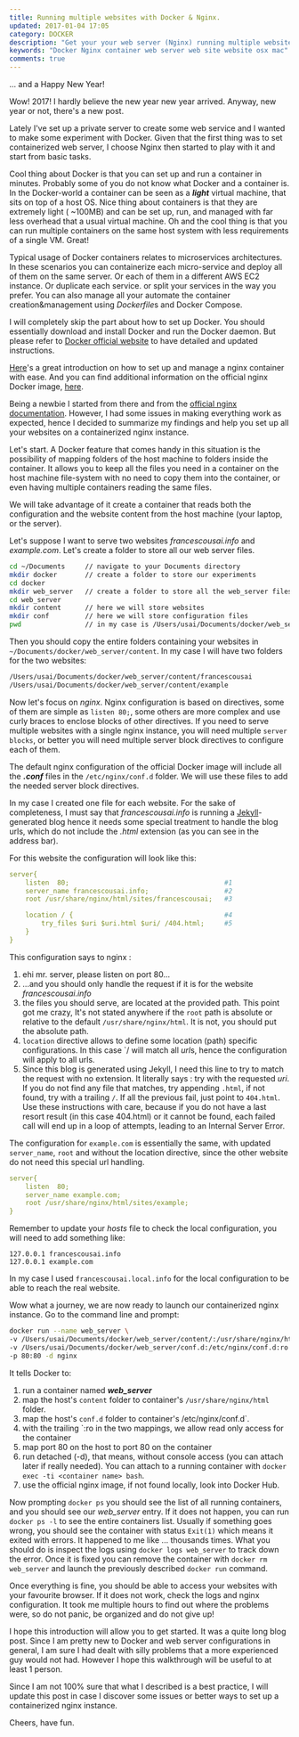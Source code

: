 ```yaml
---
title: Running multiple websites with Docker & Nginx.
updated: 2017-01-04 17:05
category: DOCKER
description: "Get your your web server (Nginx) running multiple websites in a Docker container"
keywords: "Docker Nginx container web server web site website osx mac"
comments: true
---
```


... and a Happy New Year!

Wow! 2017! I hardly believe the new year new year arrived. Anyway, new year or not, there's a new post.

Lately I've set up a private server to create some web service and I wanted to make some experiment with Docker. Given that the first thing was to set containerized web server, I choose Nginx then started to play with it and start from basic tasks.

Cool thing about Docker is that you can set up and run a container in minutes. Probably some of you do not know what Docker and a container is. In the Docker-world a container can be seen as a ***light*** virtual machine, that sits on top of a host OS. Nice thing about containers is that they are extremely light ( ~100MB) and can be set up, run, and managed with far less overhead that a usual virtual machine. Oh and the cool thing is that you can run multiple containers on the same host system with less requirements of a single VM. Great!

Typical usage of Docker containers relates to microservices architectures. In these scenarios you can containerize each micro-service and deploy all of them on the same server. Or each of them in a different AWS EC2 instance. Or duplicate each service. or split your services in the way you prefer. You can also manage all your automate the container creation&management using *Dockerfile*s and Docker Compose.

I will completely skip the part about how to set up Docker. You should essentially download and install Docker and run the Docker daemon. But please refer to [Docker official website][1] to have detailed and updated instructions.

[Here][3]'s a great introduction on how to set up and manage a nginx container with ease. And you can find additional information on the official nginx Docker image, [here][3].

Being a newbie I started from there and from the [official nginx documentation][4]. However, I had some issues in making everything work as expected, hence I decided to summarize my findings and help you set up all your websites on a containerized nginx instance.

Let's start. A Docker feature that comes handy in this situation is the possibility of mapping folders of the host machine to folders inside the container. It allows you to keep all the files you need in a container on the host machine file-system with no need to copy them into the container, or even having multiple containers reading the same files.

We will take advantage of it create a container that reads both the configuration and the website content from the host machine (your laptop, or the server).

Let's suppose I want to serve two websites *francescousai.info* and *example.com*. 
Let's create a folder to store all our web server files. 

```sh
cd ~/Documents     // navigate to your Documents directory
mkdir docker       // create a folder to store our experiments
cd docker                  
mkdir web_server   // create a folder to store all the web_server files
cd web_server
mkdir content      // here we will store websites
mkdir conf         // here we will store configuration files
pwd                // in my case is /Users/usai/Documents/docker/web_server
```

Then you should copy the entire folders containing your websites in `~/Documents/docker/web_server/content`. In my case I will have two folders for the two websites:

```sh 
/Users/usai/Documents/docker/web_server/content/francescousai
/Users/usai/Documents/docker/web_server/content/example
```

Now let's focus on *nginx*. Nginx configuration is based on directives, some of them are simple as `listen 80;`, some others are more complex and use curly braces to enclose blocks of other directives. If you need to serve multiple websites with a single nginx instance, you will need multiple `server blocks`, or better you will need multiple server block directives to configure each of them. 

The default nginx configuration of the official Docker image will include all the ***.conf*** files in the `/etc/nginx/conf.d` folder. We will use these files to add the needed server block directives.	

In my case I created one file for each website. For the sake of completeness, I must say that *francescousai.info* is running a [Jekyll][5]-generated blog hence it needs some special treatment to handle the blog urls, which do not include the *.html* extension (as you can see in the address bar).

For this website the configuration will look like this:

```yaml
server{
    listen  80;                                       #1
    server_name francescousai.info;                   #2
    root /usr/share/nginx/html/sites/francescousai;   #3

    location / {                                      #4
        try_files $uri $uri.html $uri/ /404.html;     #5
    }
}
```
This configuration says to nginx :

1. ehi mr. server, please listen on port 80...
2. ...and you should only handle the request if it is for the website *francescousai.info*
3. the files you should serve, are located at the provided path. This point got me crazy, It's not stated anywhere if the `root` path is absolute or relative to the default `/usr/share/nginx/html`. It is not, you should put the absolute path.
4. `location` directive allows to define some location (path) specific configurations. In this case `/ will match all *url*s, hence the configuration will apply to all urls.
5. Since this blog is generated using Jekyll, I need this line to try to match the request with no extension. It literally says : try with the requested *uri*. If you do not find any file that matches, try appending `.html`, if not found, try with a trailing `/`. If all the previous fail, just point to `404.html`. Use these instructions with care, because if you do not have a last resort result (in this case 404.html) or it cannot be found, each failed call will end up in a loop of attempts, leading to an Internal Server Error.

The configuration for `example.com` is essentially the same, with updated `server_name`, `root` and without the location directive, since the other website do not need this special url handling.

```yaml
server{
    listen  80;
    server_name example.com;
    root /usr/share/nginx/html/sites/example;
}
```

Remember to update your *hosts* file to check the local configuration, you will need to add something like:

```
127.0.0.1 francescousai.info
127.0.0.1 example.com
```

In my case I used `francescousai.local.info` for the local configuration to be able to reach the real website.

Wow what a journey, we are now ready to launch our containerized nginx instance. Go to the command line and prompt:

```sh
docker run --name web_server \
-v /Users/usai/Documents/docker/web_server/content/:/usr/share/nginx/html:ro \
-v /Users/usai/Documents/docker/web_server/conf.d:/etc/nginx/conf.d:ro \
-p 80:80 -d nginx
```

It tells Docker to: 

1. run a container named ***web_server***
2. map the host's `content` folder to container's `/usr/share/nginx/html` folder.
3. map the host's `conf.d` folder to container's /etc/nginx/conf.d`.
4. with the trailing `:ro in the two mappings, we allow read only access for the container
5. map port 80 on the host to port 80 on the container
6. run detached (-d), that means, without console access (you can attach later if really needed). You can attach to a running container with `docker exec -ti <container name> bash`.
7. use the official nginx image, if not found locally, look into Docker Hub.

Now prompting `docker ps` you should see the list of all running containers, and you should see our *web_server* entry. If it does not happen, you can run `docker ps -l` to see the entire containers list. Usually if something goes wrong, you should see the container with status `Exit(1)` which means it exited with errors. It happened to me like ... thousands times. What you should do is inspect the logs using `docker logs web_server` to track down the error. Once it is fixed you can remove the container with `docker rm web_server` and launch the previously described `docker run` command.

Once everything is fine, you should be able to access your websites with your favourite browser. If it does not work, check the logs and nginx configuration. It took me multiple hours to find out where the problems were, so do not panic, be organized and do not give up!

I hope this introduction will allow you to get started. It was a quite long blog post. Since I am pretty new to Docker and web server configurations in general, I am sure I had dealt with silly problems that a more experienced guy would not had. However I hope this walkthrough will be useful to at least 1 person. 

Since I am not 100% sure that what I described is a best practice, I will update this post in case I discover some issues or better ways to set up a containerized nginx instance.

Cheers,
have fun.


[1]: https://www.docker.com/products/docker
[2]: https://blog.docker.com/2015/04/tips-for-deploying-nginx-official-image-with-docker/
[3]: https://hub.docker.com/_/nginx/
[4]: http://nginx.org/en/docs/
[5]: https://jekyllrb.com/